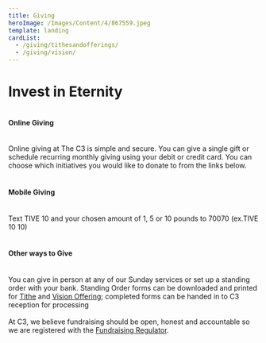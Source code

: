 ```yaml
---
title: Giving
heroImage: /Images/Content/4/867559.jpeg
template: landing
cardList:
  - /giving/tithesandofferings/
  - /giving/vision/
---
```


<h1 class="section-title">
Invest in Eternity</h1>

<h4>
<br />
Online Giving</h4>
<br />
Online giving at The C3 is simple and secure. You can give a single gift or schedule recurring monthly giving using your debit or credit card. You can choose which initiatives you would like to donate to from the links below.&nbsp;
<h4>
<br />
Mobile Giving</h4>
<br />
Text TIVE 10 and your chosen amount of 1, 5 or 10 pounds to 70070 (ex.TIVE 10 10)
<h4>
<br />
Other ways to Give</h4>
<br />
You can give in person at any of our Sunday services or set up a standing order with your bank. Standing Order forms can be downloaded and printed for <a href="/giving/tithesandofferings/">Tithe</a> and <a href="/giving/vision/">Vision Offering</a>; completed forms can be handed in to C3 reception for processing<br />
<br />
At C3, we believe fundraising should be open, honest and accountable so we are registered with the <a href="https://www.fundraisingregulator.org.uk/">Fundraising Regulator</a>.<br />
&nbsp;
